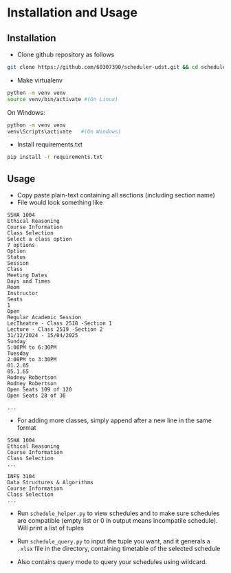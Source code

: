 # Installation and Usage

## Installation

- Clone github repository as follows
```bash
git clone https://github.com/60307390/scheduler-udst.git && cd scheduler-udst
```
- Make virtualenv
```bash
python -m venv venv
source venv/bin/activate #(On Linux)
```
On Windows:
```bash
python -m venv venv
venv\Scripts\activate   #(On Windows)
```

- Install requirements.txt
```bash
pip install -r requirements.txt
```

## Usage

- Copy paste plain-text containing all sections (including section name)
- File would look something like
```
SSHA 1004
Ethical Reasoning
Course Information
Class Selection
Select a class option
7 options
Option
Status
Session
Class
Meeting Dates
Days and Times
Room
Instructor
Seats
1
Open
Regular Academic Session
LecTheatre - Class 2518 -Section 1
Lecture - Class 2519 -Section 2
31/12/2024 - 15/04/2025
Sunday
5:00PM to 6:30PM
Tuesday
2:00PM to 3:30PM
01.2.05
05.1.65
Rodney Robertson
Rodney Robertson
Open Seats 109 of 120
Open Seats 28 of 30

...
```
- For adding more classes, simply append after a new line in the same format
```
SSHA 1004
Ethical Reasoning
Course Information
Class Selection
...

INFS 3104
Data Structures & Algorithms
Course Information
Class Selection
...
```
- Run `schedule_helper.py` to view schedules and to make sure schedules are compatible (empty list or 0 in output means incompatile schedule). Will print a list of tuples

- Run `schedule_query.py` to input the tuple you want, and it generals a `.xlsx` file in the directory, containing timetable of the selected schedule
- Also contains query mode to query your schedules using wildcard.
